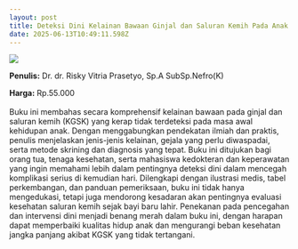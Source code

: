 ```yaml
---
layout: post
title: Deteksi Dini Kelainan Bawaan Ginjal dan Saluran Kemih Pada Anak
date: 2025-06-13T10:49:11.598Z
---
```

![](/images/uploads/isbn-ginjal-dan-saluran-kemih-pada-anak.jpg)

**P﻿enulis:** Dr. dr. Risky Vitria Prasetyo, Sp.A SubSp.Nefro(K)

**Harga:** Rp.55.000\
\
Buku ini membahas secara komprehensif kelainan bawaan pada ginjal dan saluran kemih (KGSK) yang kerap tidak terdeteksi pada masa awal kehidupan anak. Dengan menggabungkan pendekatan ilmiah dan praktis, penulis menjelaskan jenis-jenis kelainan, gejala yang perlu diwaspadai, serta metode skrining dan diagnosis yang tepat. Buku ini ditujukan bagi orang tua, tenaga kesehatan, serta mahasiswa kedokteran dan keperawatan yang ingin memahami lebih dalam pentingnya deteksi dini dalam mencegah komplikasi serius di kemudian hari.
	Dilengkapi dengan ilustrasi medis, tabel perkembangan, dan panduan pemeriksaan, buku ini tidak hanya mengedukasi, tetapi juga mendorong kesadaran akan pentingnya evaluasi kesehatan saluran kemih sejak bayi baru lahir. Penekanan pada pencegahan dan intervensi dini menjadi benang merah dalam buku ini, dengan harapan dapat memperbaiki kualitas hidup anak dan mengurangi beban kesehatan jangka panjang akibat KGSK yang tidak tertangani.